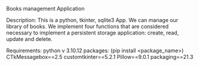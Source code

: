 Books management Application

Description:
This is a python, tkinter, sqlite3 App.
We can manage our library of books.
We implement four functions that are considered necessary to implement a persistent storage application: create, read, update and delete.

Requirements:
python v 3.10.12
packages:
(pip install <package_name>)
CTkMessagebox==2.5
customtkinter==5.2.1
Pillow==9.0.1
packaging==21.3
